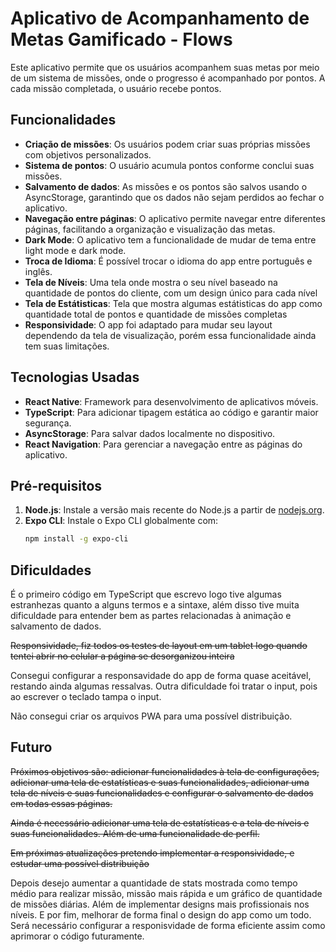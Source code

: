 # Aplicativo de Acompanhamento de Metas Gamificado - Flows

Este aplicativo permite que os usuários acompanhem suas metas por meio de um sistema de missões, onde o progresso é acompanhado por pontos. A cada missão completada, o usuário recebe pontos.

## Funcionalidades

- **Criação de missões**: Os usuários podem criar suas próprias missões com objetivos personalizados.
- **Sistema de pontos**: O usuário acumula pontos conforme conclui suas missões.
- **Salvamento de dados**: As missões e os pontos são salvos usando o AsyncStorage, garantindo que os dados não sejam perdidos ao fechar o aplicativo.
- **Navegação entre páginas**: O aplicativo permite navegar entre diferentes páginas, facilitando a organização e visualização das metas.
- **Dark Mode**: O aplicativo tem a funcionalidade de mudar de tema entre light mode e dark mode.
- **Troca de Idioma**: É possível trocar o idioma do app entre português e inglês.
- **Tela de Níveis**: Uma tela onde mostra o seu nível baseado na quantidade de pontos do cliente, com um design único para cada nível
- **Tela de Estátisticas**: Tela que mostra algumas estátisticas do app como quantidade total de pontos e quantidade de missões completas
- **Responsividade**: O app foi adaptado para mudar seu layout dependendo da tela de visualização, porém essa funcionalidade ainda tem suas limitações.

## Tecnologias Usadas

- **React Native**: Framework para desenvolvimento de aplicativos móveis.
- **TypeScript**: Para adicionar tipagem estática ao código e garantir maior segurança.
- **AsyncStorage**: Para salvar dados localmente no dispositivo.
- **React Navigation**: Para gerenciar a navegação entre as páginas do aplicativo.

## Pré-requisitos

1. **Node.js**: Instale a versão mais recente do Node.js a partir de [nodejs.org](https://nodejs.org/).
2. **Expo CLI**: Instale o Expo CLI globalmente com:
   ```bash
   npm install -g expo-cli

## Dificuldades

É o primeiro código em TypeScript que escrevo logo tive algumas estranhezas quanto a alguns termos e a sintaxe, além disso tive muita
dificuldade para entender bem as partes relacionadas à animação e salvamento de dados.

~~Responsividade, fiz todos os testes de layout em um tablet logo quando tentei abrir no celular a página se desorganizou inteira~~

Consegui configurar a responsavidade do app de forma quase aceitável, restando ainda algumas ressalvas. Outra dificuldade foi tratar o input, pois ao escrever o teclado tampa o input.

Não consegui criar os arquivos PWA para uma possível distribuição.

## Futuro

 ~~Próximos objetivos são: adicionar funcionalidades à tela de configurações, adicionar uma tela de estatísticas e suas funcionalidades, adicionar uma tela de níveis e suas funcionalidades e configurar o salvamento de dados em todas essas páginas.~~ 

~~Ainda é necessário adicionar uma tela de estatísticas e a tela de níveis e suas funcionalidades. Além de uma funcionalidade de perfil.~~

~~Em próximas atualizações pretendo implementar a responsividade, e estudar uma possível distribuição~~

Depois desejo aumentar a quantidade de stats mostrada como tempo médio para realizar missão, missão mais rápida e um gráfico de quantidade de missões diárias. Além de implementar designs mais profissionais nos níveis. E por fim, melhorar de forma final o design do app como um todo. Será necessário configurar a responisvidade de forma eficiente assim como aprimorar o código futuramente.




